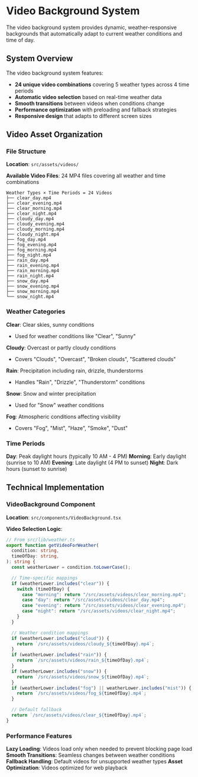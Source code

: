 # Video Background System

The video background system provides dynamic, weather-responsive backgrounds that automatically adapt to current weather conditions and time of day.

## System Overview

The video background system features:

- **24 unique video combinations** covering 5 weather types across 4 time periods
- **Automatic video selection** based on real-time weather data
- **Smooth transitions** between videos when conditions change
- **Performance optimization** with preloading and fallback strategies
- **Responsive design** that adapts to different screen sizes

## Video Asset Organization

### File Structure

**Location**: `src/assets/videos/`

**Available Video Files**: 24 MP4 files covering all weather and time combinations

```
Weather Types × Time Periods = 24 Videos
├── clear_day.mp4
├── clear_evening.mp4
├── clear_morning.mp4
├── clear_night.mp4
├── cloudy_day.mp4
├── cloudy_evening.mp4
├── cloudy_morning.mp4
├── cloudy_night.mp4
├── fog_day.mp4
├── fog_evening.mp4
├── fog_morning.mp4
├── fog_night.mp4
├── rain_day.mp4
├── rain_evening.mp4
├── rain_morning.mp4
├── rain_night.mp4
├── snow_day.mp4
├── snow_evening.mp4
├── snow_morning.mp4
└── snow_night.mp4
```

### Weather Categories

**Clear**: Clear skies, sunny conditions
- Used for weather conditions like "Clear", "Sunny"

**Cloudy**: Overcast or partly cloudy conditions
- Covers "Clouds", "Overcast", "Broken clouds", "Scattered clouds"

**Rain**: Precipitation including rain, drizzle, thunderstorms
- Handles "Rain", "Drizzle", "Thunderstorm" conditions

**Snow**: Snow and winter precipitation
- Used for "Snow" weather conditions

**Fog**: Atmospheric conditions affecting visibility
- Covers "Fog", "Mist", "Haze", "Smoke", "Dust"

### Time Periods

**Day**: Peak daylight hours (typically 10 AM - 4 PM)
**Morning**: Early daylight (sunrise to 10 AM)
**Evening**: Late daylight (4 PM to sunset)
**Night**: Dark hours (sunset to sunrise)

## Technical Implementation

### VideoBackground Component

**Location**: `src/components/VideoBackground.tsx`

**Video Selection Logic**:

```typescript
// From src/lib/weather.ts
export function getVideoForWeather(
  condition: string,
  timeOfDay: string,
): string {
  const weatherLower = condition.toLowerCase();

  // Time-specific mappings
  if (weatherLower.includes("clear")) {
    switch (timeOfDay) {
      case "morning": return "/src/assets/videos/clear_morning.mp4";
      case "day": return "/src/assets/videos/clear_day.mp4";
      case "evening": return "/src/assets/videos/clear_evening.mp4";
      case "night": return "/src/assets/videos/clear_night.mp4";
    }
  }

  // Weather condition mappings
  if (weatherLower.includes("cloud")) {
    return `/src/assets/videos/cloudy_${timeOfDay}.mp4`;
  }
  if (weatherLower.includes("rain")) {
    return `/src/assets/videos/rain_${timeOfDay}.mp4`;
  }
  if (weatherLower.includes("snow")) {
    return `/src/assets/videos/snow_${timeOfDay}.mp4`;
  }
  if (weatherLower.includes("fog") || weatherLower.includes("mist")) {
    return `/src/assets/videos/fog_${timeOfDay}.mp4`;
  }

  // Default fallback
  return `/src/assets/videos/clear_${timeOfDay}.mp4`;
}
```

### Performance Features

**Lazy Loading**: Videos load only when needed to prevent blocking page load
**Smooth Transitions**: Seamless changes between weather conditions
**Fallback Handling**: Default videos for unsupported weather types
**Asset Optimization**: Videos optimized for web playback
